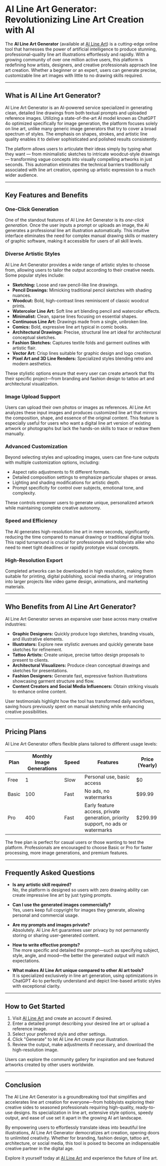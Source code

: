 # AI Line Art Generator: Revolutionizing Line Art Creation with AI

The **AI Line Art Generator** (available at [AI Line Art](https://ailineart.com/)) is a cutting-edge online tool that harnesses the power of artificial intelligence to produce stunning, professional-quality line art illustrations effortlessly and rapidly. With a growing community of over one million active users, this platform is redefining how artists, designers, and creative professionals approach line art creation. Whether a beginner or an expert, users can generate precise, customizable line art images with little to no drawing skills required.

---

## What is AI Line Art Generator?

AI Line Art Generator is an AI-powered service specialized in generating clean, detailed line drawings from both textual prompts and uploaded reference images. Utilizing a state-of-the-art AI model known as ChatGPT 4o optimized specifically for image generation, the platform focuses solely on line art, unlike many generic image generators that try to cover a broad spectrum of styles. The emphasis on shapes, strokes, and artistic line quality enables it to deliver sophisticated and polished results consistently.

The platform allows users to articulate their ideas simply by typing what they want — from minimalistic sketches to intricate woodcut-style drawings — transforming vague concepts into visually compelling artworks in just seconds. This automation eliminates the technical barriers traditionally associated with line art creation, opening up artistic expression to a much wider audience.

---

## Key Features and Benefits

### One-Click Generation

One of the standout features of AI Line Art Generator is its *one-click generation*. Once the user inputs a prompt or uploads an image, the AI generates a professional line art illustration automatically. This intuitive interface eliminates the need for complex manual drawing skills or mastery of graphic software, making it accessible for users of all skill levels.

### Diverse Artistic Styles

AI Line Art Generator provides a wide range of artistic styles to choose from, allowing users to tailor the output according to their creative needs. Some popular styles include:

- **Sketching:** Loose and raw pencil-like line drawings.
- **Pencil Drawings:** Mimicking traditional pencil sketches with shading nuances.
- **Woodcut:** Bold, high-contrast lines reminiscent of classic woodcut prints.
- **Watercolor Line Art:** Soft line art blending pencil and watercolor effects.
- **Minimalist:** Clean, sparse lines focusing on essential shapes.
- **Continuous Line Art:** Drawings made from a single, unbroken line.
- **Comics:** Bold, expressive line art typical in comic books.
- **Architectural Drawings:** Precise, structural line art ideal for architectural conceptual sketches.
- **Fashion Sketches:** Captures textile folds and garment outlines with artistic flair.
- **Vector Art:** Crisp lines suitable for graphic design and logo creation.
- **Pixel Art and 3D Line Renders:** Specialized styles blending retro and modern aesthetics.

These stylistic options ensure that every user can create artwork that fits their specific project—from branding and fashion design to tattoo art and architectural visualization.

### Image Upload Support

Users can upload their own photos or images as references. AI Line Art analyzes these input images and produces customized line art that mirrors the composition, shape, and essence of the original content. This feature is especially useful for users who want a digital line art version of existing artwork or photographs but lack the hands-on skills to trace or redraw them manually.

### Advanced Customization

Beyond selecting styles and uploading images, users can fine-tune outputs with multiple customization options, including:

- Aspect ratio adjustments to fit different formats.
- Detailed composition settings to emphasize particular shapes or areas.
- Lighting and shading modifications for artistic depth.
- Prompt specificity for control over subjects, emotional tone, and complexity.

These controls empower users to generate unique, personalized artwork while maintaining complete creative autonomy.

### Speed and Efficiency

The AI generates high-resolution line art in mere seconds, significantly reducing the time compared to manual drawing or traditional digital tools. This rapid turnaround is crucial for professionals and hobbyists alike who need to meet tight deadlines or rapidly prototype visual concepts.

### High-Resolution Export

Completed artworks can be downloaded in high resolution, making them suitable for printing, digital publishing, social media sharing, or integration into larger projects like video game design, animations, and marketing materials.

---

## Who Benefits from AI Line Art Generator?

AI Line Art Generator serves an expansive user base across many creative industries:

- **Graphic Designers:** Quickly produce logo sketches, branding visuals, and illustrative elements.
- **Illustrators:** Explore new stylistic avenues and quickly generate base sketches for refinement.
- **Tattoo Artists:** Create unique, precise tattoo design proposals to present to clients.
- **Architectural Visualizers:** Produce clean conceptual drawings and sketches for presentations.
- **Fashion Designers:** Generate fast, expressive fashion illustrations showcasing garment structure and flow.
- **Content Creators and Social Media Influencers:** Obtain striking visuals to enhance online content.

User testimonials highlight how the tool has transformed daily workflows, saving hours previously spent on manual sketching while enhancing creative possibilities.

---

## Pricing Plans

AI Line Art Generator offers flexible plans tailored to different usage levels:

| Plan   | Monthly Image Generations | Speed          | Features                                       | Price (Yearly)     |
|--------|---------------------------|----------------|------------------------------------------------|--------------------|
| Free   | 1                         | Slow           | Personal use, basic access                      | $0                 |
| Basic  | 100                       | Fast           | No ads, no watermarks                           | $99.99             |
| Pro    | 400                       | Fast           | Early feature access, private generation, priority support, no ads or watermarks | $299.99            |

The free plan is perfect for casual users or those wanting to test the platform. Professionals are encouraged to choose Basic or Pro for faster processing, more image generations, and premium features.

---

## Frequently Asked Questions

- **Is any artistic skill required?**  
  No, the platform is designed so users with zero drawing ability can create impressive line art by just typing prompts.

- **Can I use the generated images commercially?**  
  Yes, users keep full copyright for images they generate, allowing personal and commercial usage.

- **Are my prompts and images private?**  
  Absolutely. AI Line Art guarantees user privacy by not permanently storing or sharing user-generated content.

- **How to write effective prompts?**  
  The more specific and detailed the prompt—such as specifying subject, style, angle, and mood—the better the generated output will match expectations.

- **What makes AI Line Art unique compared to other AI art tools?**  
  It is specialized exclusively in line art generation, using optimizations in ChatGPT 4o to perfectly understand and depict line-based artistic styles with exceptional clarity.

---

## How to Get Started

1. Visit [AI Line Art](https://ailineart.com/) and create an account if desired.
2. Enter a detailed prompt describing your desired line art or upload a reference image.
3. Select your preferred style and other settings.
4. Click "Generate" to let AI Line Art create your illustration.
5. Review the output, make adjustments if necessary, and download the high-resolution image.

Users can explore the community gallery for inspiration and see featured artworks created by other users worldwide.

---

## Conclusion

The AI Line Art Generator is a groundbreaking tool that simplifies and accelerates line art creation for everyone—from hobbyists exploring their creative sides to seasoned professionals requiring high-quality, ready-to-use designs. Its specialization in line art, extensive style options, speedy output, and ease of use set it apart in the growing AI art landscape.

By empowering users to effortlessly translate ideas into beautiful line illustrations, AI Line Art Generator democratizes art creation, opening doors to unlimited creativity. Whether for branding, fashion design, tattoo art, architecture, or social media, this tool is poised to become an indispensable creative partner in the digital age.

Explore it yourself today at [AI Line Art](https://ailineart.com/) and experience the future of line art.
